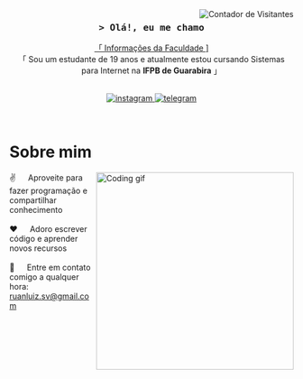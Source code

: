 <a href="https://komarev.com/ghpvc/?username=ruannlz">
  <img align="right" src="https://komarev.com/ghpvc/?username=ruannlz&=Visitors&color=0e75b6&style=flat" alt="Contador de Visitantes" />
</a>


<!-- Intro  -->
<h3 align="center">
        <samp>&gt; Olá!, eu me chamo
                <b><a target="_blank" Ruan</a></b>
        </samp>
</h3>


<p align="center"> 
  <samp>
    <a href="https://www.google.com/search?q=ifpb+guarabira" target="_blank">「 Informações da Faculdade ] </a>
    <br>
    「 Sou um estudante de 19 anos e atualmente estou cursando Sistemas para Internet na <b>IFPB de Guarabira</b> 」
    <br>
    <br>
  </samp>
</p>

<p align="center">

 <a href="https://www.instagram.com/deftonacao" target="_blank">
  <img src="https://img.shields.io/badge/Instagram-E4405F?style=flat-square&logo=Instagram&logoColor=white" alt="instagram" />
 </a> 
 <a href="https://t.me/tvvgl" target="_blank">
  <img src="https://img.shields.io/badge/Telegram-2CA5E0?style=flat-squeare&logo=telegram&logoColor=white" alt="telegram"  />
  </a> 
</p>
<br />

<!-- Informações "Sobre" -->
 # Sobre mim
 
<p>
 <img align="right" width="350" src="/assets/programmer.gif" alt="Coding gif" />
  
 ✌️ &emsp; Aproveite para fazer programação e compartilhar conhecimento <br/><br/>
 ❤️ &emsp; Adoro escrever código e aprender novos recursos <br/><br/>
 📧 &emsp; Entre em contato comigo a qualquer hora: ruanluiz.sv@gmail.com <br/><br/>

</p>

<br/>
<br/>
<br/>


<br/>
